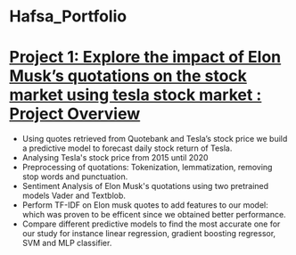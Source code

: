 # Hafsa_Portfolio

# [Project 1: Explore the impact of Elon Musk’s quotations on the stock market using tesla stock market : Project Overview](https://github.com/epfl-ada/ada-2021-project-noname)

* Using quotes retrieved from Quotebank and Tesla’s stock price we build a predictive model to forecast daily stock return of Tesla.
* Analysing Tesla's stock price from 2015 until 2020
* Preprocessing of quotations: Tokenization, lemmatization, removing stop words and punctuation. 
* Sentiment Analysis of Elon Musk's quotations using two pretrained models Vader and Textblob. 
* Perform TF-IDF on Elon musk quotes to add features to our model: which was proven to be efficent since we obtained better performance.
* Compare different predictive models to find the most accurate one for our study for instance linear regression, gradient boosting regressor, SVM and MLP classifier. 
